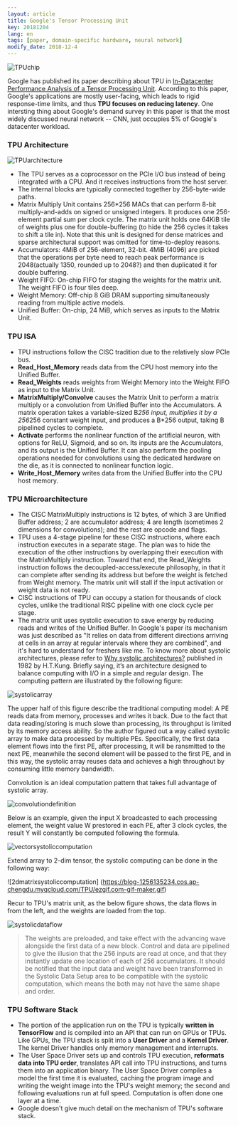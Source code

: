```yaml
---
layout: article
title: Google's Tensor Processing Unit
key: 20181204
lang: en
tags: [paper, domain-specific hardware, neural network]
modify_date: 2018-12-4
---
```


![TPUchip](https://blog-1256135234.cos.ap-chengdu.myqcloud.com/TPU/Mjg4NDc4NQ.jpeg)

Google has published its paper describing about TPU in [In-Datacenter Performance Analysis of a Tensor Processing Unit](https://arxiv.org/ftp/arxiv/papers/1704/1704.04760.pdf). According to this paper, Google's applications are mostly user-facing, which leads to rigid response-time limits, and thus **TPU focuses on reducing latency**. One intersting thing about Google's demand survey in this paper is that the most widely discussed neural network -- CNN, just occupies 5% of Google's datacenter workload.

<!--more-->

### TPU Architecture
![TPUarchitecture](https://blog-1256135234.cos.ap-chengdu.myqcloud.com/TPU/google-ai-chip-100718206-large.jpg)

*	The TPU serves as a coprocessor on the PCIe I/O bus instead of being integrated with a CPU. And it receives instructions from the host server. 
* The internal blocks are typically connected together by 256-byte-wide paths.
* Matrix Multiply Unit contains 256*256 MACs that can perform 8-bit multiply-and-adds on signed or unsigned integers. It produces one 256-element partial sum per clock cycle. The matrix unit holds one 64KiB tile of weights plus one for double-buffering (to hide the 256 cycles it takes to shift a tile in). Note that this unit is designed for dense matrices and sparse architectural support was omitted for time-to-deploy reasons.
* Accumulators: 4MiB of 256-element, 32-bit. 4MiB (4096) are picked that the operations per byte need to reach peak performance is 2048(actually 1350, rounded up to 2048?) and then duplicated it for double buffering.
* Weight FIFO: On-chip FIFO for staging the weights for the matrix unit. The weight FIFO is four tiles deep.
* Weight Memory: Off-chip 8 GiB DRAM supporting simultaneously reading from multiple active models.
* Unified Buffer: On-chip, 24 MiB, which serves as inputs to the Matrix Unit.

### TPU ISA
* TPU instructions follow the CISC tradition due to the relatively slow PCIe bus.
* **Read_Host_Memory** reads data from the CPU host memory into the Unified Buffer.
* **Read_Weights** reads weights from Weight Memory into the Weight FIFO as input to the Matrix Unit.
* **MatrixMultiply/Convolve** causes the Matrix Unit to perform a matrix multiply or a convolution from Unified Buffer into the Accumulators. A matrix operation takes a variable-sized B*256 input, multiplies it by a 256*256 constant weight input, and produces a B*256 output, taking B pipelined cycles to complete.
* **Activate** performs the nonlinear function of the artificial neuron, with options for ReLU, Sigmoid, and so on. Its inputs are the Accumulators, and its output is the Unified Buffer. It can also perform the pooling operations needed for convolutions using the dedicated hardware on the die, as it is connected to nonlinear function logic.
* **Write_Host_Memory** writes data from the Unified Buffer into the CPU host memory.

### TPU Microarchitecture
* The CISC MatrixMultiply instructions is 12 bytes, of which 3 are Unified Buffer address; 2 are accumulator address; 4 are length (sometimes 2 dimensions for convolutions); and the rest are opcode and flags.
* TPU uses a 4-stage pipeline for these CISC instructions, where each instruction executes in a separate stage. The plan was to hide the execution of the other instructions by overlapping their execution with the MatrixMultiply instruction. Toward that end, the Read_Weights instruction follows the decoupled-access/execute philosophy, in that it can complete after sending its address but before the weight is fetched from Weight memory. The matrix unit will stall if the input activation or weight data is not ready.
* CISC instructions of TPU can occupy a station for thousands of clock cycles, unlike the traditional RISC pipeline with one clock cycle per stage.
* The matrix unit uses systolic execution to save energy by reducing reads and writes of the Unified Buffer. In Google's paper its mechanism was just described as "It relies on data from different directions arriving at cells in an array at regular intervals where they are combined", and it's hard to understand for freshers like me. To know more about systolic architectures, please refer to [Why systolic architectures?](http://www.eecs.harvard.edu/~htk/publication/1982-kung-why-systolic-architecture.pdf) published in 1982 by H.T.Kung. Briefly saying, it’s an architecture designed to balance computing with I/O in a simple and regular design. The computing pattern are illustrated by the following figure:

![systolicarray](https://blog-1256135234.cos.ap-chengdu.myqcloud.com/v2-d878144bcca599494ee6007a7507c2fa_r.jpg)

The upper half of this figure describe the traditional computing model: A PE reads data from memory, processes and writes it back. Due to the fact that data reading/storing is much slowe than processing, its throughput is limited by its memory access ability. So the author figured out a way called systolic array to make data processed by multiple PEs. Specifically, the first data element flows into the first PE, after processing, it will be ransmitted to the next PE, meanwhile the second element will be passed to the first PE, and in this way, the systolic array reuses data and achieves a high throughout by consuming little memory bandwidth.

Convolution is an ideal computation pattern that takes full advantage of systolic array.

![convolutiondefinition](https://blog-1256135234.cos.ap-chengdu.myqcloud.com/TPU/v2-858ad056658e5a9bd72314411d740d84_hd.png)

Below is an example, given the input X broadcasted to each processing element, the weight value W prestored in each PE, after 3 clock cycles, the result Y will constantly be computed following the formula.

![vectorsystoliccomputation](https://blog-1256135234.cos.ap-chengdu.myqcloud.com/TPU/v2-8d02652c3a1bd57bf93979ea4583a453_hd.png)

Extend array to 2-dim tensor, the systolic computing can be done in the following way:

![2dmatrixsystoliccomputation]
(https://blog-1256135234.cos.ap-chengdu.myqcloud.com/TPU/ezgif.com-gif-maker.gif)

Recur to TPU's matrix unit, as the below figure shows, the data flows in from the left, and the weights are loaded from the top.

![systolicdataflow](https://blog-1256135234.cos.ap-chengdu.myqcloud.com/TPU/systolic_data_flow.PNG)

> The weights are preloaded, and take effect with the advancing wave alongside the first data of a new block. Control and data are pipelined to give the illusion that the 256 inputs are read at once, and that they instantly update one location of each of 256 accumulators.
It should be notified that the input data and weight have been transformed in the Systolic Data Setup area to be compatible with the systolic computation, which means the both may not have the same shape and order.

### TPU Software Stack
* The portion of the application run on the TPU is typically **written in TensorFlow** and is compiled into an API that can run on GPUs or TPUs. Like GPUs, the TPU stack is split into a **User Driver** and a **Kernel Driver**. The kernel Driver handles only memory management and interrupts.
* The User Space Driver sets up and controls TPU execution, **reformats data into TPU order**, translates API call into TPU instructions, and turns them into an application binary. The User Space Driver compiles a model the first time it is evaluated, caching the program image and writing the weight image into the TPU's weight memory; the second and following evaluations run at full speed. Computation is often done one layer at a time.
* Google doesn't give much detail on the mechanism of TPU's software stack.





